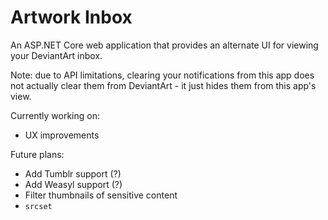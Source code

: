 Artwork Inbox
=============

An ASP.NET Core web application that provides an alternate UI for viewing your DeviantArt inbox.

Note: due to API limitations, clearing your notifications from this app does not actually clear them from DeviantArt - it just hides them from this app's view.

Currently working on:

* UX improvements

Future plans:

* Add Tumblr support (?)
* Add Weasyl support (?)
* Filter thumbnails of sensitive content
* `srcset`